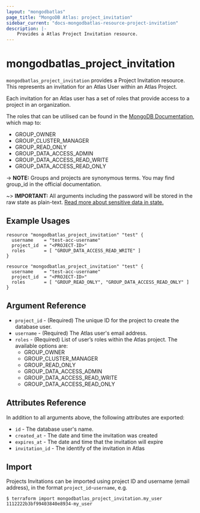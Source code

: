 ```yaml
---
layout: "mongodbatlas"
page_title: "MongoDB Atlas: project_invitation"
sidebar_current: "docs-mongodbatlas-resource-project-invitation"
description: |-
    Provides a Atlas Project Invitation resource.
---
```


# mongodbatlas_project_invitation

`mongodbatlas_project_invitation` provides a Project Invitation resource. This represents an invitation for an Atlas User within an Atlas Project.

Each invitation for an Atlas user has a set of roles that provide access to a project in an organization.

The roles that can be utilised can be found in the [MongoDB Documentation](https://docs.atlas.mongodb.com/reference/user-roles/#project-roles), which map to:

* GROUP_OWNER
* GROUP_CLUSTER_MANAGER
* GROUP_READ_ONLY
* GROUP_DATA_ACCESS_ADMIN
* GROUP_DATA_ACCESS_READ_WRITE
* GROUP_DATA_ACCESS_READ_ONLY

-> **NOTE:** Groups and projects are synonymous terms. You may find group_id in the official documentation.

~> **IMPORTANT:** All arguments including the password will be stored in the raw state as plain-text. [Read more about sensitive data in state.](https://www.terraform.io/docs/state/sensitive-data.html)

## Example Usages

```hcl
resource "mongodbatlas_project_invitation" "test" {
  username    = "test-acc-username"
  project_id  = "<PROJECT-ID>"
  roles       = [ "GROUP_DATA_ACCESS_READ_WRITE" ]
}
```

```hcl
resource "mongodbatlas_project_invitation" "test" {
  username    = "test-acc-username"
  project_id  = "<PROJECT-ID>"
  roles       = [ "GROUP_READ_ONLY", "GROUP_DATA_ACCESS_READ_ONLY" ]
}
```

## Argument Reference

* `project_id` - (Required) The unique ID for the project to create the database user.
* `username` - (Required) The Atlas user's email address.
* `roles` - (Required) 	List of user’s roles within the Atlas project. The available options are:
  * GROUP_OWNER
  * GROUP_CLUSTER_MANAGER
  * GROUP_READ_ONLY
  * GROUP_DATA_ACCESS_ADMIN
  * GROUP_DATA_ACCESS_READ_WRITE
  * GROUP_DATA_ACCESS_READ_ONLY

## Attributes Reference

In addition to all arguments above, the following attributes are exported:

* `id` - The database user's name.
* `created_at` - The date and time the invitation was created
* `expires_at` - The date and time that the invitation will expire
* `invitation_id` - The identify of the invitation in Atlas

## Import

Projects Invitations can be imported using project ID and username (email address), in the format `project_id`-`username`, e.g.

```
$ terraform import mongodbatlas_project_invitation.my_user 1112222b3bf99403840e8934-my_user
```
